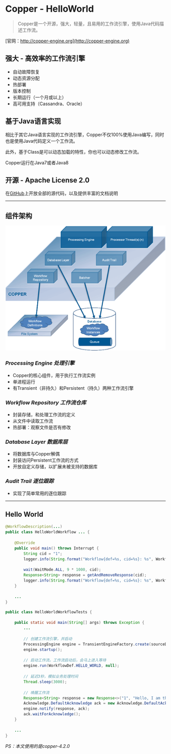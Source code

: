 # Copper - HelloWorld

> Copper是一个开源，强大，轻量，且易用的工作流引擎，使用Java代码描述工作流。

[官网：http://copper-engine.org](http://copper-engine.org)

## 强大 - 高效率的工作流引擎

- 自动故障恢复  
- 动态资源分配
- 热部署
- 版本控制
- 长期运行（一个月或以上）
- 高可用支持（Cassandra、Oracle）

## 基于Java语言实现

相比于其它Java语言实现的工作流引擎，Copper不仅100%使用Java编写，同时也是使用Java代码定义一个工作流。

此外，基于Class是可以动态加载的特性，你也可以动态修改工作流。

Copper运行在Java7或者Java8

## 开源 - Apache License 2.0

在[GitHub](https://github.com/copper-engine/copper-engine)上开放全部的源代码，以及提供丰富的文档说明

---

## 组件架构

![组件架构](workflows-architecture.gif)

### *Processing Engine 处理引擎*

- Copper的核心组件，用于执行工作流实例
- 单进程运行
- 有Transient（非持久）和Persistent（持久）两种工作流引擎

### *Workflow Repository 工作流仓库*

- 封装存储，和处理工作流的定义
- 从文件中读取工作流
- 热部署：观察文件是否有修改

### *Database Layer 数据库层*

- 将数据库与Copper解偶
- 封装访问Persistent工作流的方式
- 开放自定义存储，以扩展未被支持的数据库

### *Audit Trail 逐位跟踪*

- 实现了简单常用的逐位跟踪

---
## Hello World

```java
@WorkflowDescription(...)
public class HelloWorldWorkflow ... {

    @Override
    public void main() throws Interrupt {
        String cid = "1";
        logger.info(String.format("Workflow{def=%s, cid=%s}: %s", WorkflowDef.HELLO_WORLD, cid, "Waiting"));

        wait(WaitMode.ALL, 9 * 1000, cid);
        Response<String> response = getAndRemoveResponse(cid);
        logger.info(String.format("Workflow{def=%s, cid=%s}: %s", WorkflowDef.HELLO_WORLD, cid, response.getResponse()));
    }

    ...
}
```

```java
public class HelloWorldWorkflowTests {

    public static void main(String[] args) throws Exception {
        ...

        // 创建工作流引擎，并启动
        ProcessingEngine engine = TransientEngineFactory.create(sourceDir, targetDir);
        engine.startup();

        // 启动工作流。工作流启动后，会马上进入等待
        engine.run(WorkflowDef.HELLO_WORLD, null);

        // 延迟3秒，模拟业务处理时间
        Thread.sleep(3000);

        // 唤醒工作流
        Response<String> response = new Response<>("1", "Hello, I am the World", null);
        Acknowledge.DefaultAcknowledge ack = new Acknowledge.DefaultAcknowledge();
        engine.notify(response, ack);
        ack.waitForAcknowledge();
    }

    ...
}
```

*PS：本文使用的是copper-4.2.0*